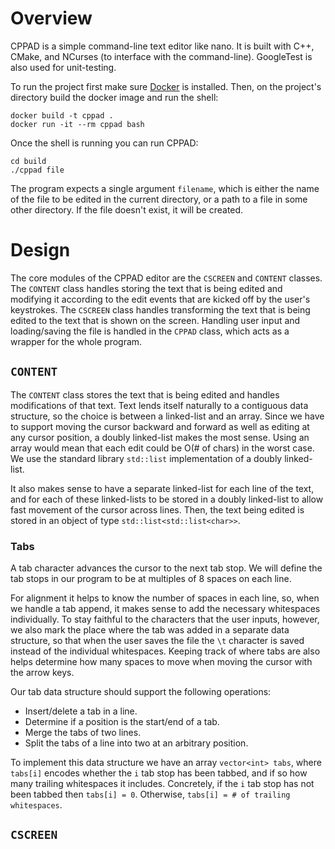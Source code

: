 # Overview

CPPAD is a simple command-line text editor like nano.  It is built with C++, CMake, and NCurses (to interface with the command-line). GoogleTest is also used for unit-testing.

To run the project first make sure [Docker](https://www.docker.com/) is installed. Then, on the project's directory build the docker image and run the shell:

```
docker build -t cppad .
docker run -it --rm cppad bash
```

Once the shell is running you can run CPPAD:

```
cd build
./cppad file
```

The program expects a single argument `filename`, which is either the name of the file to be edited in the current directory, or a path to a file in some other directory. If the file doesn't exist, it will be created.

# Design

The core modules of the CPPAD editor are the `CSCREEN` and `CONTENT` classes. The `CONTENT` class handles storing the text that is being edited and modifying it according to the edit events that are kicked off by the user's keystrokes. The `CSCREEN` class handles transforming the text that is being edited to the text that is shown on the screen. Handling user input and loading/saving the file is handled in the `CPPAD` class, which acts as a wrapper for the whole program.

## `CONTENT`

The `CONTENT` class stores the text that is being edited and handles modifications of that text. Text lends itself naturally to a contiguous data structure, so the choice is between a linked-list and an array. Since we have to support moving the cursor backward and forward as well as editing at any cursor position, a doubly linked-list makes the most sense. Using an array would mean that each edit could be O(# of chars) in the worst case. We use the standard library `std::list` implementation of a doubly linked-list.

It also makes sense to have a separate linked-list for each line of the text, and for each of these linked-lists to be stored in a doubly linked-list to allow fast movement of the cursor across lines. Then, the text being edited is stored in an object of type `std::list<std::list<char>>`.

### Tabs

A tab character advances the cursor to the next tab stop. We will define the tab stops in our program to be at multiples of 8 spaces on each line.

For alignment it helps to know the number of spaces in each line, so, when we handle a tab append, it makes sense to add the necessary whitespaces individually. To stay faithful to the characters that the user inputs, however, we also mark the place where the tab was added in a separate data structure, so that when the user saves the file the `\t` character is saved instead of the individual whitespaces. Keeping track of where tabs are also helps determine how many spaces to move when moving the cursor with the arrow keys.

Our tab data structure should support the following operations:

- Insert/delete a tab in a line.
- Determine if a position is the start/end of a tab.
- Merge the tabs of two lines.
- Split the tabs of a line into two at an arbitrary position.

To implement this data structure we have an array `vector<int> tabs`, where `tabs[i]` encodes whether the `i` tab stop has been tabbed, and if so how many trailing whitespaces it includes. Concretely, if the `i` tab stop has not been tabbed then `tabs[i] = 0`. Otherwise, `tabs[i] = # of trailing whitespaces`.

## `CSCREEN`

